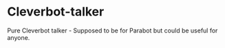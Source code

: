 Cleverbot-talker
================

Pure Cleverbot talker - Supposed to be for Parabot but could be useful for anyone.
